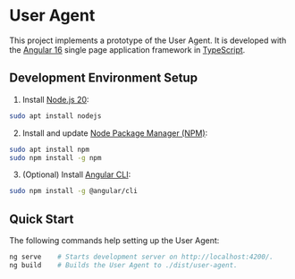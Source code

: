 # User Agent

This project implements a prototype of the User Agent.
It is developed with the [Angular 16](https://angular.io/) single page application framework in [TypeScript](https://www.typescriptlang.org/).


## Development Environment Setup

1. Install [Node.js 20](https://nodejs.org/):
```bash
sudo apt install nodejs
```
2. Install and update [Node Package Manager (NPM)](https://npmjs.com/):
```bash
sudo apt install npm
sudo npm install -g npm
```
3. (Optional) Install [Angular CLI](https://angular.io/cli):
```bash
sudo npm install -g @angular/cli
```


## Quick Start

The following commands help setting up the User Agent:

```bash
ng serve    # Starts development server on http://localhost:4200/.
ng build    # Builds the User Agent to ./dist/user-agent.
```
